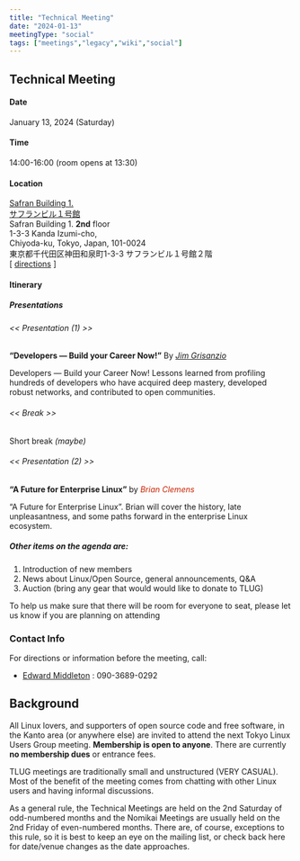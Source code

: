 ```yaml
---
title: "Technical Meeting"
date: "2024-01-13"
meetingType: "social"
tags: ["meetings","legacy","wiki","social"]
---
```


<h2 id="technical_meeting">Technical Meeting</h2>
<h4 id="date">Date</h4>
<p>January 13, 2024 (Saturday)</p>
<h4 id="time">Time</h4>
<p>14:00-16:00 (room opens at 13:30)</p>
<h4 id="location">Location</h4>
<p><a href="https://www.spacee.jp/listings/9228">Safran Building 1.</a><br />
<a href="https://www.spacee.jp/listings/9228">サフランビル１号館</a><br />
Safran Building 1. <b>2nd</b> floor<br />
1-3-3 Kanda Izumi-cho,<br />
Chiyoda-ku, Tokyo, Japan, 101-0024<br />
東京都千代田区神田和泉町1-3-3 サフランビル１号館２階<br />
[ <a href="https://maps.app.goo.gl/ZcSU9Za99TBnavLV8">directions</a> ]</p>
<h4 id="itinerary">Itinerary</h4>
<h5 id="presentations">Presentations</h5>
<h6 id="presentation_1">&lt;&lt; Presentation (1) &gt;&gt;</h6>
<p><strong>“Developers — Build your Career Now!”</strong> By <em><a href="./Jim_Grisanzio">Jim Grisanzio</a></em></p>
<p>Developers — Build your Career Now! Lessons learned from profiling
hundreds of developers who have acquired deep mastery, developed
robust networks, and contributed to open communities.</p>
<h6 id="break">&lt;&lt; Break &gt;&gt;</h6>
<p>Short break <em>(maybe)</em></p>
<h6 id="presentation_2">&lt;&lt; Presentation (2) &gt;&gt;</h6>
<p><strong>“A Future for Enterprise Linux”</strong> by <em><font color="#CC2200">Brian Clemens</font></em></p>
<p>“A Future for Enterprise Linux”. Brian will cover the history, late
unpleasantness, and some paths forward in the enterprise Linux
ecosystem.</p>
<h5 id="other_items_on_the_agenda_are">Other items on the agenda are:</h5>
<ol>
<li>Introduction of new members</li>
<li>News about Linux/Open Source, general announcements, Q&amp;A</li>
<li>Auction (bring any gear that would would like to donate to TLUG)</li>
</ol>
<p>To help us make sure that there will be room for everyone
to seat, please let us know if you are planning on attending</p>
<h3 id="contact_info">Contact Info</h3>
<p>For directions or information before the meeting, call:</p>
<ul>
<li><a href="./Edward_Middleton">Edward Middleton</a> : 090-3689-0292</li>
</ul>

<h2 id="introduction">Background</h2>
<p>All Linux lovers, and supporters of open source code and free software, in the Kanto area (or anywhere else) are invited to attend the next Tokyo Linux Users Group meeting. <b>Membership is open to anyone</b>. There are currently <b>no membership dues</b> or entrance fees.</p>
<p>TLUG meetings are traditionally small and unstructured (VERY CASUAL). Most of the benefit of the meeting comes from chatting with other Linux users and having informal discussions.</p>
<p>As a general rule, the Technical Meetings are held on the 2nd Saturday of odd-numbered months and the Nomikai Meetings are usually held on the 2nd Friday of even-numbered months. There are, of course, exceptions to this rule, so it is best to keep an eye on the mailing list, or check back here for date/venue changes as the date approaches.</p>
